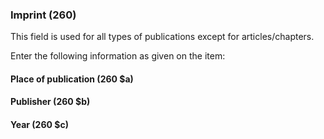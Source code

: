 ### Imprint (260)

This field is used for all types of publications except for articles/chapters.

Enter the following information as given on the item:

#### Place of publication (260 $a)

#### Publisher (260 $b)

#### Year (260 $c)